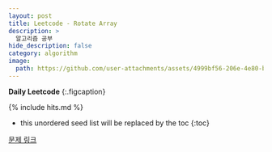 ```yaml
---
layout: post
title: Leetcode - Rotate Array
description: >
  알고리즘 공부
hide_description: false
category: algorithm
image:
  path: https://github.com/user-attachments/assets/4999bf56-206e-4e80-bc2b-9a4ac198b9dd
---
```


**Daily Leetcode**
{:.figcaption}


{% include hits.md %}

* this unordered seed list will be replaced by the toc
{:toc}

[문제 링크](https://leetcode.com/problems/rotate-array/?envType=study-plan-v2&envId=top-interview-150)

